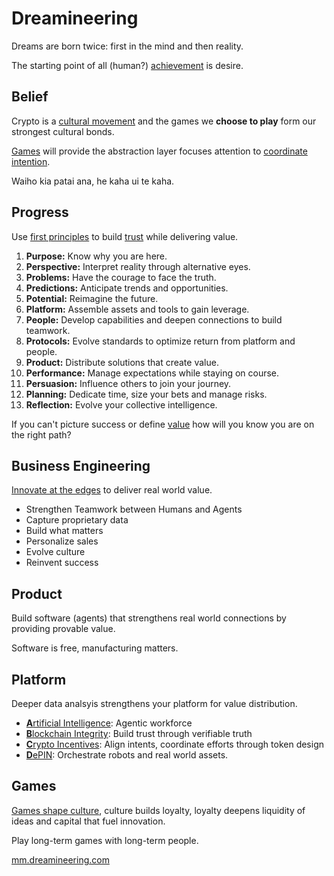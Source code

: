 # Dreamineering

Dreams are born twice: first in the mind and then reality. 

The starting point of all (human?) [achievement](https://mm.dreamineering.com/docs/work) is desire.

## Belief

Crypto is a [cultural movement](https://mm.dreamineering.com/docs/culture/) and the games we **choose to play** form our strongest cultural bonds. 

[Games](https://mm.dreamineering.com/docs/culture/games/) will provide the abstraction layer focuses attention to [coordinate intention](https://mm.dreamineering.com/docs/progress).

Waiho kia patai ana, he kaha ui te kaha.

## Progress

Use [first principles](/docs/progress/protocols/standards/process-engineering/) to build [trust](/docs/culture/social-glue/trusted-connections) while delivering value.

1. **Purpose:** Know why you are here.
2. **Perspective:** Interpret reality through alternative eyes.
3. **Problems:** Have the courage to face the truth.
4. **Predictions:** Anticipate trends and opportunities.
5. **Potential:** Reimagine the future.
6. **Platform:** Assemble assets and tools to gain leverage.
7. **People:** Develop capabilities and deepen connections to build teamwork.
8. **Protocols:** Evolve standards to optimize return from platform and people.
9. **Product:** Distribute solutions that create value.
10. **Performance:** Manage expectations while staying on course.
11. **Persuasion:** Influence others to join your journey.
12. **Planning:** Dedicate time, size your bets and manage risks.
13. **Reflection:** Evolve your collective intelligence.

If you can't picture success or define [value](/docs/value) how will you know you are on the right path?

## Business Engineering

[Innovate at the edges](https://mm.dreamineering.com/docs/startups/) to deliver real world value.

- Strengthen Teamwork between Humans and Agents
- Capture proprietary data
- Build what matters
- Personalize sales
- Evolve culture
- Reinvent success

## Product

Build software (agents) that strengthens real world connections by providing provable value.

Software is free, manufacturing matters.

## Platform

Deeper data analsyis strengthens your platform for value distribution.

- [**A**rtificial Intelligence](https://github.com/dreamineering/dreamineering/tree/main/ai): Agentic workforce
- [**B**lockchain Integrity](https://github.com/dreamineering/dreamineering/tree/main/bc): Build trust through verifiable truth
- [**C**rypto Incentives](https://github.com/dreamineering/dreamineering/tree/main/bc): Align intents, coordinate efforts through token design
- [**D**ePIN](https://mm.dreamineering.com/docs/technology/): Orchestrate robots and real world assets.

## Games

[Games shape culture](https://mm.dreamineering.com/docs/culture/), culture builds loyalty, loyalty deepens liquidity of ideas and capital that fuel innovation.

Play long-term games with long-term people.

[mm.dreamineering.com](https://mm.dreamineering.com/)
